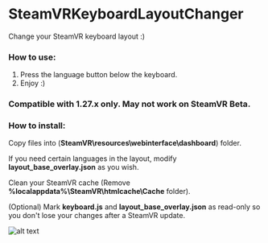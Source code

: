 # SteamVRKeyboardLayoutChanger
Change your SteamVR keyboard layout :)

### How to use:
1. Press the language button below the keyboard.
2. Enjoy :)

### Compatible with 1.27.x only. **May not work on SteamVR Beta**.

### How to install:
Copy files into (**SteamVR\resources\webinterface\dashboard**) folder.

If you need certain languages in the layout, modify **layout_base_overlay.json** as you wish.

Clean your SteamVR cache (Remove **%localappdata%\SteamVR\htmlcache\Cache** folder).

(Optional) Mark **keyboard.js** and **layout_base_overlay.json** as read-only so you don't lose your changes after a SteamVR update.

![alt text](https://i.imgur.com/uGSCAGR.png)
